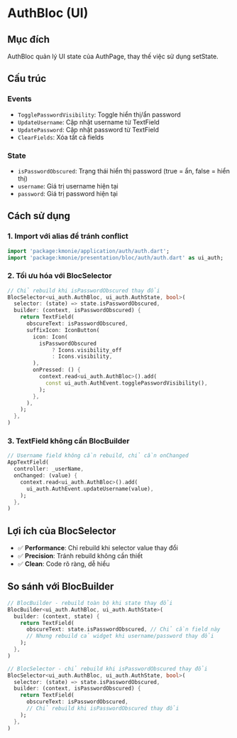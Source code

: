 # AuthBloc (UI)

## Mục đích
AuthBloc quản lý UI state của AuthPage, thay thế việc sử dụng setState.

## Cấu trúc

### Events
- `TogglePasswordVisibility`: Toggle hiển thị/ẩn password
- `UpdateUsername`: Cập nhật username từ TextField
- `UpdatePassword`: Cập nhật password từ TextField  
- `ClearFields`: Xóa tất cả fields

### State
- `isPasswordObscured`: Trạng thái hiển thị password (true = ẩn, false = hiển thị)
- `username`: Giá trị username hiện tại
- `password`: Giá trị password hiện tại

## Cách sử dụng

### 1. Import với alias để tránh conflict
```dart
import 'package:kmonie/application/auth/auth.dart';
import 'package:kmonie/presentation/bloc/auth/auth.dart' as ui_auth;
```

### 2. Tối ưu hóa với BlocSelector
```dart
// Chỉ rebuild khi isPasswordObscured thay đổi
BlocSelector<ui_auth.AuthBloc, ui_auth.AuthState, bool>(
  selector: (state) => state.isPasswordObscured,
  builder: (context, isPasswordObscured) {
    return TextField(
      obscureText: isPasswordObscured,
      suffixIcon: IconButton(
        icon: Icon(
          isPasswordObscured
              ? Icons.visibility_off
              : Icons.visibility,
        ),
        onPressed: () {
          context.read<ui_auth.AuthBloc>().add(
            const ui_auth.AuthEvent.togglePasswordVisibility(),
          );
        },
      ),
    );
  },
)
```

### 3. TextField không cần BlocBuilder
```dart
// Username field không cần rebuild, chỉ cần onChanged
AppTextField(
  controller: _userName,
  onChanged: (value) {
    context.read<ui_auth.AuthBloc>().add(
      ui_auth.AuthEvent.updateUsername(value),
    );
  },
)
```

## Lợi ích của BlocSelector
- ✅ **Performance**: Chỉ rebuild khi selector value thay đổi
- ✅ **Precision**: Tránh rebuild không cần thiết
- ✅ **Clean**: Code rõ ràng, dễ hiểu

## So sánh với BlocBuilder
```dart
// BlocBuilder - rebuild toàn bộ khi state thay đổi
BlocBuilder<ui_auth.AuthBloc, ui_auth.AuthState>(
  builder: (context, state) {
    return TextField(
      obscureText: state.isPasswordObscured, // Chỉ cần field này
      // Nhưng rebuild cả widget khi username/password thay đổi
    );
  },
)

// BlocSelector - chỉ rebuild khi isPasswordObscured thay đổi
BlocSelector<ui_auth.AuthBloc, ui_auth.AuthState, bool>(
  selector: (state) => state.isPasswordObscured,
  builder: (context, isPasswordObscured) {
    return TextField(
      obscureText: isPasswordObscured,
      // Chỉ rebuild khi isPasswordObscured thay đổi
    );
  },
)
```
